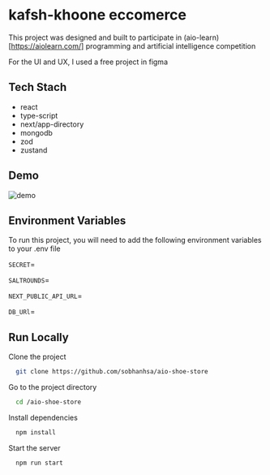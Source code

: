 
# kafsh-khoone eccomerce

This project was designed and built to participate in (aio-learn)[https://aiolearn.com/] programming and artificial intelligence competition

For the UI and UX, I used a free project in figma


## Tech Stach
- react
- type-script
- next/app-directory
- mongodb
- zod
- zustand


## Demo

![demo](https://github.com/sobhanhsa/aio-shoe-store/blob/main/demo.gif)


## Environment Variables

To run this project, you will need to add the following environment variables to your .env file


`SECRET`=

`SALTROUNDS`=

‍‍‍‍‍‍‍‍‍‍`NEXT_PUBLIC_API_URL`=

`DB_URl`=


## Run Locally

Clone the project

```bash
  git clone https://github.com/sobhanhsa/aio-shoe-store
```

Go to the project directory

```bash
  cd /aio-shoe-store
```

Install dependencies

```bash
  npm install
```

Start the server

```bash
  npm run start
```
